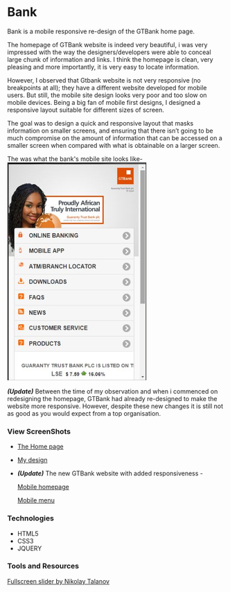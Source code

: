 # Bank

Bank is a mobile responsive re-design of the GTBank  home page.

The homepage of GTBank website is indeed very beautiful, i was very impressed with the way the designers/developers were able to conceal large chunk of information and links. I think the homepage is clean, very pleasing and more importantly, it is very easy to locate information. 

However, I observed that Gtbank website is not very responsive (no breakpoints at all); they have a different website developed for mobile users. But still, the mobile site design looks very poor and too slow on mobile devices. Being a big fan of mobile first designs, I designed a responsive layout suitable for different sizes of screen. 

The goal was to design a quick and responsive layout that masks information on smaller screens, and ensuring that there isn’t going to be much compromise on the amount of information that can be accessed on a smaller screen when compared with what is obtainable on a larger screen.

The was what the bank's mobile site looks like- ![](images/GTBank_mobile_old.JPG "GTBank Old Mobile site")

**_(Update)_** Between the time of my observation and when i commenced on redesigning the homepage, GTBank had already re-designed to make the website more responsive. However, despite these new changes it is still not as good as you would expect from a top organisation.


### View ScreenShots
*  [The Home page](images/GTBank_home.png "GTBank Home page")
* [My design ](images/my_design.png "My Design")
*  **_(Update)_** The new GTBank website with added responsiveness - 

    [Mobile homepage](images/GTBank_mobile_new1.png "GTBank New Mobile homepage")
    
    [Mobile menu](images/GTBank_mobile_new2.png "GTBank New Mobile menu")

### Technologies
* HTML5
* CSS3
* JQUERY

### Tools and Resources
[Fullscreen slider by Nikolay Talanov](https://codepen.io/suez/pen/ByvKXE "Fullscreen drag-slider with parallax")

